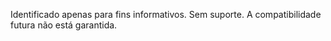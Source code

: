 Identificado apenas para fins informativos. Sem suporte. A compatibilidade futura não está garantida.